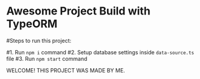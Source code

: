 # Awesome Project Build with TypeORM

#Steps to run this project:

#1. Run `npm i` command
#2. Setup database settings inside `data-source.ts` file
#3. Run `npm start` command

WELCOME!
THIS PROJECT WAS MADE BY ME.


